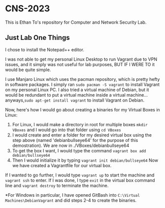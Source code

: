 # CNS-2023
This is Ethan To's repository for Computer and Network Security Lab.

## Just Lab One Things

I chose to install the Notepad++ editor.

I was not able to get my personal Linux Desktop to run Vagrant due to VPN issues, and it simply was not useful for lab purposes, 
BUT IF I WERE TO it would be quite simple.

I use Manjaro Linux which uses the pacman repository, which is pretty hefty in software packages. 
I simply ran ```sudo pacman -S vagrant``` to install Vagrant on my personal Linux PC. 
I also tried a virtual machine of Debian, but it would be redundant to put a virtual machine inside a virtual machine... 
anyways,```sudo apt-get install vagrant``` to install Vagrant on Debian.

Now, here's how I would go about creating a binaries for my Virtual Boxes in Linux:
1) For Linux, I would make a directory in root for multiple boxes ```mkdir VBoxes``` and I would go into that folder using ```cd VBoxes```
2) I would create and enter a folder for my desired virtual box using the step above (named 'debianbullseye64' for the purpose of this demostration). We are now in ./VBoxes/debianbullseye64
3) To get the box I want, I would type the command ```vagrant box add debian/bullseye64```
4) Then I would initialize it by typing ```vagrant init debian/bullseye64``` Now we have created a Vagrantfile for our virtual box.

If I wanted to go further, I would type ```vagrant up``` to start the machine and ```vagrant ssh``` to enter. If I was done, I type ```exit``` in the virtual box command line and ```vagrant destroy``` to terminate the machine.

*For Windows in particular, I have opened GitBash into `C:\Virtual Machines\DebianVagrant` and did steps 2-4 to create the binaries.

